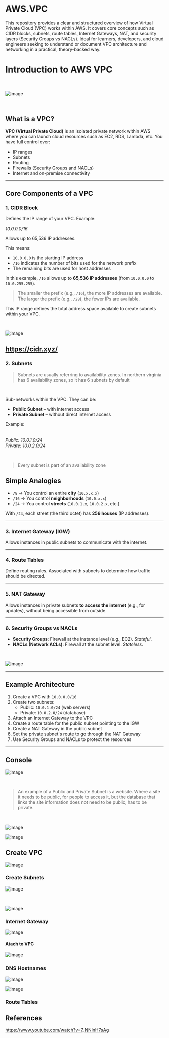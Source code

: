 # AWS.VPC  
This repository provides a clear and structured overview of how Virtual Private Cloud (VPC) works within AWS. It covers core concepts such as CIDR blocks, subnets, route tables, Internet Gateways, NAT, and security layers (Security Groups vs NACLs). Ideal for learners, developers, and cloud engineers seeking to understand or document VPC architecture and networking in a practical, theory-backed way.


# Introduction to AWS VPC
</br>



![image](https://github.com/user-attachments/assets/f3084062-188e-4fe9-80db-b14bf67a7b5e)

</br>

## What is a VPC?

**VPC (Virtual Private Cloud)** is an isolated private network within AWS where you can launch cloud resources such as EC2, RDS, Lambda, etc. You have full control over:

- IP ranges  
- Subnets  
- Routing  
- Firewalls (Security Groups and NACLs)  
- Internet and on-premise connectivity  

---

## Core Components of a VPC

### 1. CIDR Block  
Defines the IP range of your VPC. Example:  

_10.0.0.0/16_  

Allows up to 65,536 IP addresses.

This means:

- `10.0.0.0` is the starting IP address  
- `/16` indicates the number of bits used for the network prefix  
- The remaining bits are used for host addresses

In this example, `/16` allows up to **65,536 IP addresses** (from `10.0.0.0` to `10.0.255.255`).

> The smaller the prefix (e.g., `/16`), the more IP addresses are available.  
> The larger the prefix (e.g., `/28`), the fewer IPs are available.

This IP range defines the total address space available to create subnets within your VPC.

</br>

![image](https://github.com/user-attachments/assets/58f20c42-f6a3-438a-8a9b-a63132cb113d)

https://cidr.xyz/
---

### 2. Subnets
> Subnets are usually referring to availability zones. 
In northern virginia has 6 availability zones, so it has 6 subnets by default

</br>

Sub-networks within the VPC. They can be:

- **Public Subnet** – with internet access  
- **Private Subnet** – without direct internet access  

Example:  
</br>  
_Public: 10.0.1.0/24_  
_Private: 10.0.2.0/24_

</br>

> Every subnet is part of an availability zone

## Simple Analogies

- `/8` → You control an entire **city** (`10.x.x.x`)
- `/16` → You control **neighborhoods** (`10.0.x.x`)
- `/24` → You control **streets** (`10.0.1.x`, `10.0.2.x`, etc.)

With `/24`, each street (the third octet) has **256 houses** (IP addresses).



---

### 3. Internet Gateway (IGW)  
Allows instances in public subnets to communicate with the internet.

---

### 4. Route Tables  
Define routing rules. Associated with subnets to determine how traffic should be directed.

---

### 5. NAT Gateway  
Allows instances in private subnets **to access the internet** (e.g., for updates), without being accessible from outside.

---

### 6. Security Groups vs NACLs  

- **Security Groups**: Firewall at the instance level (e.g., EC2). *Stateful*.  
- **NACLs (Network ACLs)**: Firewall at the subnet level. *Stateless*.

</br>

![image](https://github.com/user-attachments/assets/0f57f7d5-b097-4393-a2a6-9ced121623e8)


---

## Example Architecture

1. Create a VPC with `10.0.0.0/16`  
2. Create two subnets:  
   - Public: `10.0.1.0/24` (web servers)  
   - Private: `10.0.2.0/24` (database)  
3. Attach an Internet Gateway to the VPC  
4. Create a route table for the public subnet pointing to the IGW  
5. Create a NAT Gateway in the public subnet  
6. Set the private subnet's route to go through the NAT Gateway  
7. Use Security Groups and NACLs to protect the resources  

---
## Console

![image](https://github.com/user-attachments/assets/f1eaea94-56a6-408d-8502-2c85efa703ea)

</br>

> An example of a Public and Private Subnet is a website. Where a site it needs to be public, for people to access it, but the database that links the site information does not need to be public, has to be private.

</br>

![image](https://github.com/user-attachments/assets/7607b379-8f81-4766-90a8-18ac178431dc)

![image](https://github.com/user-attachments/assets/62f749ae-bba7-46c6-a000-0079847dd9d0)


## Create VPC

![image](https://github.com/user-attachments/assets/5be98706-eb70-4c7a-9f49-3bb4e5de92c0)

### Create Subnets

![image](https://github.com/user-attachments/assets/fab77381-4760-41ea-a8d6-5f4acb104108)

</br>

![image](https://github.com/user-attachments/assets/a9e18aec-630b-49fa-a609-976fda67f133)

### Internet Gateway

![image](https://github.com/user-attachments/assets/1b096fd6-01ca-43e4-a0b5-7b600419c95a)

#### Atach to VPC

![image](https://github.com/user-attachments/assets/bbe023b0-9f95-4968-9871-06a17caaff5a)

### DNS Hostnames 

![image](https://github.com/user-attachments/assets/c0b2f2c0-b0db-4e48-8d0b-8944ec0dce7b)

![image](https://github.com/user-attachments/assets/b5cc0081-367f-4df6-98ab-df9336bdc648)


### Route Tables


## References

https://www.youtube.com/watch?v=7_NNlnH7sAg



